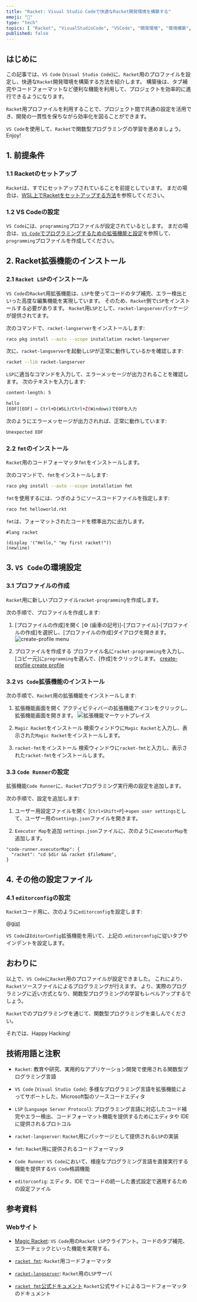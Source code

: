 ```yaml
---
title: "Racket: Visual Studio Codeで快適なRacket開発環境を構築する"
emoji: "🎾"
type: "tech"
topics: [ "Racket", "VisualStudioCode", "VSCode", "開発環境", "環境構築", ]
published: false
---
```


## はじめに

この記事では、`VS Code` (`Visual Studio Code`)に、`Racket`用のプロファイルを設定し、快適な`Racket`開発環境を構築する方法を紹介します。
構築後は、タブ補完やコードフォーマットなど便利な機能を利用して、プロジェクトを効率的に進行できるようになります。

`Racket`用プロファイルを利用することで、プロジェクト間で共通の設定を活用でき、開発の一貫性を保ちながら効率化を図ることができます。

`VS Code`を使用して、`Racket`で関数型プログラミングの学習を進めましょう。
Enjoy!

## 1. 前提条件

### 1.1 Racketのセットアップ

`Racket`は、すでにセットアップされていることを前提としています。
まだの場合は、[WSL上でRacketをセットアップする方法](https://zenn.dev/atsushifx/articles/edu-racket-setup-install-wsl)を参照してください。

### 1.2 VS Codeの設定

`VS Code`には、`programming`プロファイルが設定されているとします。
まだの場合は、[`VS Code`でプログラミングするための拡張機能と設定](https://zenn.dev/atsushifx/articles/dev-vscode-progenv)を参照して、`programming`プロファイルを作成してください。

## 2. Racket拡張機能のインストール

### 2.1 `Racket LSP`のインストール

`VS Code`の`Racket`用拡張機能は、`LSP`を使ってコードのタブ補完、エラー検出といった高度な編集機能を実現しています。
そのため、`Racket`側で`LSP`をインストールする必要があります。
`Racket`用`LSP`として、`racket-langserver`パッケージが提供されてます。

次のコマンドで、`racket-langserver`をインストールします:

```bash
raco pkg install --auto --scope installation racket-langserver

```

次に、`racket-langserver`を起動し`LSP`が正常に動作しているかを確認します:

```bash
racket --lib racket-langserver

```

`LSP`に適当なコマンドを入力して、エラーメッセージが出力されることを確認します。
次のテキストを入力します:

```bash
content-length: 5

hello
[EOF][EOF] ← Ctrl+D(WSL)/Ctrl+Z(Windows)でEOFを入力
```

次のようにエラーメッセージが出力されれば、正常に動作しています:

```bash
Unexpected EOF
```

### 2.2 `fmt`のインストール

`Racket`用のコードフォーマッタ`fmt`をインストールします。

次のコマンドで、`fmt`をインストールします:

```bash
raco pkg install --auto --scope installation fmt

```

`fmt`を使用するには、つぎのようにソースコードファイルを指定します:

```bash
raco fmt helloworld.rkt

```

`fmt`は、フォーマットされたコードを標準出力に出力します。

```racket: helloworld.rkt
#lang racket

(display '("Hello," "my first racket!"))
(newline)

```

## 3. `VS Code`の環境設定

### 3.1 プロファイルの作成

`Racket`用に新しいプロファイル`racket-programming`を作成します。

次の手順で、プロファイルを作成します:

1. [プロファイルの作成]を開く
  [⚙ (歯車の記号)]-[プロファイル]-[プロファイルの作成]を選択し、[プロファイルの作成]ダイアログを開きます。
  ![create-profile menu](https://i.imgur.com/gyfm8WR.jpg)

2. プロファイルを作成する
  プロファイル名に`racket-programming`を入力し、[コピー元]に`programming`を選んで、[作成]をクリックします。
  [create-profile create profile](https://i.imgur.com/qryC0jv.jpg)

### 3.2 `VS Code`拡張機能のインストール

次の手順で、`Racket`用の拡張機能をインストールします:

1. 拡張機能画面を開く
   アクティビティバーの拡張機能アイコンをクリックし、拡張機能画面を開きます。
   ![拡張機能マーケットプレイス](https://i.imgur.com/grZSgOG.jpg)

2. `Magic Racket`をインストール
   検索ウィンドウに`Magic Racket`と入力し、表示された`Magic Racket`をインストールします。

3. `racket-fmt`をインストール
   検索ウィンドウに`racket-fmt`と入力し、表示された`racket-fmt`をインストールします。

### 3.3 `Code Runner`の設定

拡張機能`Code Runner`に、`Racket`プログラミング実行用の設定を追加します。

次の手順で、設定を追加します:

1. ユーザー用設定ファイルを開く
  [`Ctrl+Shift+P`]→`open user settings`として、ユーザー用の`settings.json`ファイルを開きます。

2. `Executor Map`を追加
  `settings.json`ファイルに、次のように`executorMap`を追加します。

  ```json: settings.json
  "code-runner.executorMap": {
    "racket": "cd $dir && racket $fileName",
  }
  ```

## 4. その他の設定ファイル

### 4.1 `editorconfig`の設定

`Racket`コード用に、次のように`editorconfig`を設定します:

@[gist](https://gist.github.com/atsushifx/fbc86f1649ed1d5778812ea21bf73804?file=editorconfig)

`VS Code`は`EditorConfig`拡張機能を用いて、上記の`.editorconfig`に従いタブやインデントを設定します。

## おわりに

以上で、`VS Code`に`Racket`用のプロファイルが設定できました。
これにより、`Racket`ソースファイルによるプログラミングが行えます。
より、実際のプログラミングに近い方式となり、関数型プログラミングの学習もレベルアップするでしょう。

`Racket`でのプログラミングを通じて、関数型プログラミングを楽しんでください。

それでは、Happy Hacking!

## 技術用語と注釈

- `Racket`:
  教育や研究、実用的なアプリケーション開発で使用される関数型プログラミング言語

- `VS Code` (`Visual Studio Code`):
  多様なプログラミング言語を拡張機能によってサポートした、Microsoft製のソースコードエディタ

- `LSP` (`Language Server Protocol`):
  プログラミング言語に対応したコード補完やエラー検出、コードフォーマット機能を提供するためにエディタや IDE に提供されるプロトコル

- `racket-langserver`:
  `Racket`用にパッケージとして提供される`LSP`の実装

- `fmt`:
  `Racket`用に提供されるコードフォーマッタ

- `Code Runner`:
  `VS Code`において、様座なプログラミング言語を直接実行する機能を提供する`VS Code`格調機能

- `editorconfig`:
  エディタ、IDE でコードの統一した書式設定で適用するための設定ファイル

## 参考資料

### Webサイト

- [Magic Racket](https://github.com/Eugleo/magic-racket):
  `VS Code`用の`Racket LSP`クライアント。コードのタブ補完、エラーチェックといった機能を実現する。

- [`racket fmt`](https://github.com/suxiaogang223/racket-fmt):
  `Racket`用コードフォーマッタ

- [`racket-langserver`](https://github.com/jeapostrophe/racket-langserver):
  `Racket`用の`LSP`サーバ

- [`racket fmt`公式ドキュメント](https://docs.racket-lang.org/fmt/)
  `Racket`公式サイトによるコードフォーマッタのドキュメント
